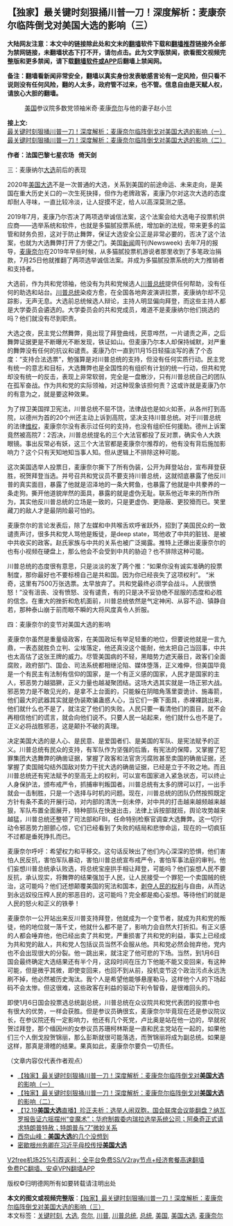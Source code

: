  <h2>【独家】最关键时刻狠捅川普一刀！深度解析：麦康奈尔临阵倒戈对美国大选的影响（三）</h2> <p class="notice"><b>大陆网友注意：本文中的链接除此处和文末的<a href="https://github.com/bannedbook/fanqiang" >翻墙</a>软件下载和<a href="https://github.com/killgcd/justmysocks/blob/master/README.md">翻墙推荐</a>链接外全部为禁网链接，未翻墙状态下打不开，请勿点击。此为文字版禁闻，欲看图文视频完整版和更多禁闻，请下载<a href="https://github.com/bannedbook/fanqiang">翻墙软件或APP</a>后翻墙上禁闻网。</p><p>备注：翻墙看新闻非常安全，翻墙以真实身份发表敏感言论有一定风险，但只看不说则没有任何风险，翻的人太多，政府管不过来，也不管。信息自由是天赋人权，请放心大胆的翻墙。</b></p>  <div class="entry"> <figure><figcaption class="wp-caption-text"><a href="https://www.bannedbook.org/bnews/tag/%e7%be%8e%e5%9b%bd/" class="st_tag internal_tag" rel="tag" title="标签 美国 下的日志">美国</a>参议院多数党领袖米奇·麦康<a href="https://www.bannedbook.org/bnews/tag/%E5%A5%88%E5%B0%94/" class="st_tag internal_tag" rel="tag" title="标签 奈尔 下的日志">奈尔</a>与他的妻子赵小兰</figcaption></figure> <p><strong>接上文:</strong><br /> <a href="https://www.bannedbook.org/bnews/comments/20201219/1450990.html">最关键时刻狠捅川普一刀！深度解析：麦康奈尔临阵倒戈对美国大选的影响（一）</a><br /> <a href="https://www.bannedbook.org/bnews/comments/20201219/1450987.html">最关键时刻狠捅川普一刀！深度解析：麦康奈尔临阵倒戈对美国大选的影响（二）</a></p> <p><strong>作者：法国巴黎七星农场   倚天剑</strong></p> <p>三：麦康纳尔<a href="https://www.bannedbook.org/bnews/tag/%e5%a4%a7%e9%80%89/" class="st_tag internal_tag" rel="tag" title="标签 大选 下的日志">大选</a>前后的表现</p> <p>2020年<a href="https://www.bannedbook.org/bnews/tag/%e7%be%8e%e5%9b%bd%e5%a4%a7%e9%80%89/" class="st_tag internal_tag" rel="tag" title="标签 美国大选 下的日志">美国大选</a>不是一次普通的大选，关系到美国的前途命运、未来走向，是美国在重大历史关口的一次生死抉择，但作为老牌政客，麦康乃尔对这次大选的态度却耐人寻味，一直比较冷淡，让人捉摸不定，给人以高深莫测之感。</p>  <p>2019年7月，麦康乃尔否决了两项选举诚信法案，这个法案会给大选电子投票机供应商——选举系统和软件，也就是多猫腻投票系统，增加新的法规，带来更多的监管和财务负担，这对于防止舞弊，保证大选安全公正是非常必要的，否决了这个法案，也就为大选舞弊打开了方便之门。美国<span class='wp_keywordlink_affiliate'><a href="https://www.bannedbook.org/" title="新闻">新闻</a></span>周刊(Newsweek) 去年7月的报导，<a href="https://www.bannedbook.org/bnews/tag/%E9%BA%A6%E5%BA%B7%E5%A5%88%E5%B0%94/" class="st_tag internal_tag" rel="tag" title="标签 麦康奈尔 下的日志">麦康奈尔</a>在2019年早些时候，从多猫腻投票机游说者那里收到了多笔政治捐款，7月25日他就推翻了两项选举诚信法案。并成为多猫腻投票系统的大力推销者和支持者。</p> <p>大选前，作为共和党领袖，他没有为共和党候选人<a href="https://www.bannedbook.org/bnews/tag/%e5%b7%9d%e6%99%ae/" class="st_tag internal_tag" rel="tag" title="标签 川普 下的日志">川普</a><a href="https://www.bannedbook.org/bnews/tag/%e6%80%bb%e7%bb%9f/" class="st_tag internal_tag" rel="tag" title="标签 总统 下的日志">总统</a>提供任何帮助，没有任何的助选和站台。<a href="https://www.bannedbook.org/bnews/tag/%E5%B7%9D%E6%99%AE%E6%80%BB%E7%BB%9F/" class="st_tag internal_tag" rel="tag" title="标签 川普总统 下的日志">川普总统</a>染疫方愈，在全国各地奔波演讲拉票，麦康纳尔却不见踪影，无声无息。大选前总统候选人辩论，主持人明显偏向拜登，而这些主持人都是大学委员会遴选的。大学委员会的共和党成员，难道不是麦康纳尔他们挑选的吗？他们就没有尽到职责。</p> <p>大选之夜，民主党公然舞弊，竟出现了拜登曲线，民意哗然，一片谴责之声，之后舞弊证据更是不断曝光不断发现，铁证如山。但麦康乃尔本人却保持缄默，对严重的舞弊没有任何的抗议和谴责。麦康乃尔一直到11月15日轻描淡写的表了个态度：“支持合法选票”，勉强算是对川普总统的支持，但没有任何实质行动。民主党有统一的意志和目标，大选舞弊也是全国性的有组织有计划的统一行动，但共和党却没有统一的反击，表现上非常软弱，完全是一盘散沙，只有川普总统自己的团队在孤军奋战。作为共和党的实际领袖，对这种现象该担何责？这或许就是麦康乃尔的有意为之，就是要这种效果。</p> <p>为了捍卫美国捍卫宪法，川普总统不屈不饶，法律战也是如火如荼，从各州打到高院，以德州为首的20个州还主动上诉到高院，坚决支持川普总统。对于川普总统的法律<span class='wp_keywordlink_affiliate'><a href="https://www.bannedbook.org/bnews/weiquan/" title="维权" target="_blank">维权</a></span>，麦康奈尔没有表示过任何的支持，也没有组织任何援助。德州上诉案竟然被高院7：2否决，川普总统提名的三个大法官都投了反对票，确实令人大跌眼镜。事出反常必有妖，这三个大法官都是麦康奈尔推荐的，他有没有背后施加影响力？这个只有天知地知当事人知。但从逻辑上不排除这种可能。</p>  <p>这次美国选举人投票日，麦康奈尔撕下了所有伪装，公开为拜登站台，宣布拜登获胜，祝贺拜登当选。并号召共和党议员不要支持川普总统，这就彻底暴露了他反川普的真实面目，暴露了他就是沼泽地的一条大鳄鱼，也暴露了他就是中共豢养的一条走狗。撕开他道貌岸然的面具，暴露的就是虚伪无耻。联系他近年来的所作所为，其实他反川普总统的立场是一致的，只是更虚伪、更隐蔽、更狡猾而已。笑里藏刀的敌人才是最阴险最可怕的。</p> <p>麦康奈尔的言论发表后，除了左媒和中共喉舌欢呼雀跃外，招到了美国民众的一致谴责声讨，很多共和党人骂他是叛徒，是deep state，骂他收了中共的脏钱、是被中共收买的政客。赵氏家族与中共的关系也被广泛揭露。推特上还爆出麦康奈尔的也有小视频在硬盘上，那么他会不会受到中共的胁迫？也不排除这种可能。</p> <p>川普总统的态度很有意思，只是淡淡的发了两个推：“如果你没有诚实准确的投票制度，那你最好也不要标榜自己是共和国。因为你已经丧失了这项权利”。 “米奇，这里有7500万张选票。太早放弃了。共和党最终必须学会战斗。人民很愤怒！”没有沮丧、没有愤怒、没有谴责，有的只是决不妥协绝不屈服的态度和必胜的信念。在重大的挫折和危机面前，川普总统依然是气定神闲、从容不迫、镇静自若，那种泰山崩于前而眼不瞬的大将风度真令人折服。</p> <p>四：麦康奈尔的变节对美国大选的影响</p>  <p>麦康奈尔虽然是重量级政客，在美国政坛有举足轻重的地位，但要说他就是一言九鼎，一表态就胜负立判、尘埃落定，他还真没这个能耐，他太把自己当回事，中共也太高估了这张王牌的威力。尽管美国病的不轻，黑暗势力遮天蔽日，政客们全面腐败，政府部门、国会、司法系统都相继沦陷、媒体堕落，正义难伸，但美国毕竟是一个有民主有法制有信仰的国家，是一个有正义感的国家，人民才是国家的主人，邪恶势力越猖獗，正义力量也越凝聚团结。这场大选其实就是一场正邪大战。邪恶势力是不敢见光的，是拿不上台面的，只能躲在阴暗角落里耍诡计、施毒箭，他们最大的武器其实就是伪装欺骗蛊惑人心，当它们一撕下面具，赤裸裸跳出来，他们就什么也不是了，就注定了他们的失败。人民只要一看清他们的面目，就不会再相信他们的谎言，就会向他们说不。只要人民一站起来，他们就什么也不是了。正义必将战胜邪恶，这是颠扑不破的真理。</p> <p>决定美国大选的是人心、是民意、是爱国者们、是美国的军队、是宪法赋予的正义。川普总统有民众的支持，有军队作为坚强的后盾，有宪法的保障，又掌握了犯罪集团大选舞弊的确凿证据，掌握了政客和法官贪污腐败甚至卖国的确凿证据，还掌握了卖国贼勾结外国敌对势力干扰大选的确凿证据，已经是立于不败之地。而且川普总统还有宪法赋予的至高无上的权利，可以宣布国家进入紧急状态，可以终止人身保护法，颁布戒严令，抓捕审判叛国者。川普总统有太多的牌可以打，一出手就会一击制胜，只是一个选择与时机的问题。现在，川普总统的团队仍然按照既定方针有条不紊的开展行动，对内部的清洗一刻未停，对中共的打击越来越频越来越狠，军队布置全面展开，特种部队在快速出击，法律上诉按部就班，舆论攻势越来越猛，川普总统还整顿了司法部和FBI，任命特别检察官调查大选舞弊。这一切行动令邪恶势力胆颤心惊，它们已经看到了失败的结局和悲惨命运，现在的一切疯狂不过都是垂死挣扎而已。</p> <p>麦康奈尔呼吁：希望权力和平移交。这句话反映出了他们内心深深的恐惧，他们害怕人民反抗，害怕军队暴动，害怕川普总统宣布戒严令，害怕军事法庭的审判。他们妄想川普总统承认败选，将总统宝座拱手相让拜登，可能吗？他们妄想人民不要反抗，承认现实，将舞弊的结果强加于人民，让人民接受一个罪犯一个卖国贼的统治，这可能吗？他们还想颠覆美国的宪法和国本，<span class='wp_keywordlink'><a href="https://www.bannedbook.org/forum2/topic21.html" title="《剥夺》 黄建民 著" target="_blank">剥夺</a></span><span class='wp_keywordlink'><a href="https://www.bannedbook.org/forum2/topic799.html" title="《人民的权利──个人自由与权利法案》" target="_blank">人民的权利</a></span>与自由，从而达到永远奴役压榨人民的邪恶目的，这可能吗？完全都是痴心妄想。等待他们的就是人民的怒火和正义的铁拳！</p> <p>麦康奈尔一公开站出来反川普支持拜登，他就成为一个变节者，就成为共和党的叛徒，他的地位就一落千丈，他就什么都不是了，影响力会自然大打折扣。有正义感的人都会唾弃他，他已经出卖了共和党，严重损害了共和党的利益，事实上已经成为共和党的敌人，共和党人包括议员当然不会服从他。共和党必然会抛弃他，党内也不会出现很大的分裂。他一跳出来，就注定了他可悲的下场。当然，到1月6日国会最终确定大选结果还有半个月，这段时间在压力下他能不能又变回来，有这种可能，但是微乎其微，即使变回来，也回不到从前，投机变节这个政治污点永远洗刷不掉，他必然被历史淘汰。我个人是希望他能够悬崖勒马，这样他个人的下场起码不会太惨。但这很难，这些政客在利益的驱动下利令智昏，是很难回头的。</p>  <p>即使1月6日国会投票选总统副总统，川普总统在众议院共和党代表团的投票中也有很大的优势，一样会获胜。但是参议员确很玄，麦康奈尔毕竟现在还是参议院议长，在参议院还有一定影响力，他还有几个死党，卢比奥是站在他一边的，早就祝贺过拜登，那个缅因州的女参议员苏珊柯林斯是一直和民主党站在一起的，如果他们三个人倒戈投贺锦丽，那么彭斯就很可能落选，而贺锦丽将成为副总统。如果是这样，那真是滑稽的结果。果真如此，麦康奈尔要负一切责任。</p> <p>（文章内容仅代表作者观点）</p> <ul class='op-related-articles' title='相关阅读'> <li><a href='https://www.bannedbook.org/bnews/comments/20201219/1450990.html' target='_blank'>【独家】最关键时刻狠捅川普一刀！深度解析：麦康奈尔临阵倒戈对<b>美国大选</b>的影响（一）</a></li> <li><a href='https://www.bannedbook.org/bnews/comments/20201219/1450987.html' target='_blank'>【独家】最关键时刻狠捅川普一刀！深度解析：麦康奈尔临阵倒戈对<b>美国大选</b>的影响（二）</a></li> <li><a href='https://www.bannedbook.org/bnews/bannedvideo/20201219/1450888.html' target='_blank'>【12.19<b>美国大选</b>直播】珍正夫析：选举人闹双胞，国会联席会议能翻盘？纳瓦罗报告证六摇摆州“变魔术”；华府制裁委内瑞拉选举系统公司；阿桑奇正式请求特朗普特赦；特朗普与“7”微妙关系</a></li> <li><a href='https://www.bannedbook.org/bnews/comments/20201219/1450817.html' target='_blank'>西奈山峰：<b>美国大选</b>的几个没想到</a></li> <li><a href='https://www.bannedbook.org/bnews/cbnews/20201219/1450729.html' target='_blank'>密歇根州务卿在习近平母校传授<b>美国大选</b></a></li> </ul> <p class="texttj"> <a href="https://www.bannedbook.org/forum23/topic22702.html" target="_blank">V2free机场25%引荐返利：全平台免费SS/V2ray节点+经济套餐高速翻墙</a><br/> <a href="https://github.com/bannedbook/fanqiang/wiki/%E7%A6%81%E9%97%BB%E7%BD%91%E5%AE%89%E5%8D%93%E7%BF%BB%E5%A2%99%E6%96%B0%E9%97%BBAPP" target="_blank">免费PC翻墙、安卓VPN翻墙APP</a></p><p>版权©️归明德网所有如要转载请注明出处</p><a name='sharetosocial'></a>       <div><b>本文的图文或视频完整版</b>：<a href='https://www.bannedbook.org/bnews/comments/20201219/1450986.html'>【独家】最关键时刻狠捅川普一刀！深度解析：麦康奈尔临阵倒戈对美国大选的影响（三）</a></div>  </div><!--END ENTRY--> <div class="postfooter"> <div>本文标签：<a href="https://www.bannedbook.org/bnews/tag/%e5%85%b3%e9%94%ae%e6%97%b6%e5%88%bb/" rel="tag">关键时刻</a>, <a href="https://www.bannedbook.org/bnews/tag/%e5%a4%a7%e9%80%89/" rel="tag">大选</a>, <a href="https://www.bannedbook.org/bnews/tag/%E5%A5%88%E5%B0%94/" rel="tag">奈尔</a>, <a href="https://www.bannedbook.org/bnews/tag/%e5%b7%9d%e6%99%ae/" rel="tag">川普</a>, <a href="https://www.bannedbook.org/bnews/tag/%E5%B7%9D%E6%99%AE%E6%80%BB%E7%BB%9F/" rel="tag">川普总统</a>, <a href="https://www.bannedbook.org/bnews/tag/%e6%80%bb%e7%bb%9f/" rel="tag">总统</a>, <a href="https://www.bannedbook.org/bnews/tag/%e7%be%8e%e5%9b%bd/" rel="tag">美国</a>, <a href="https://www.bannedbook.org/bnews/tag/%e7%be%8e%e5%9b%bd%e5%a4%a7%e9%80%89/" rel="tag">美国大选</a>, <a href="https://www.bannedbook.org/bnews/tag/%E9%BA%A6%E5%BA%B7%E5%A5%88%E5%B0%94/" rel="tag">麦康奈尔</a></div>  </div><!--END POSTFOOTER--> 